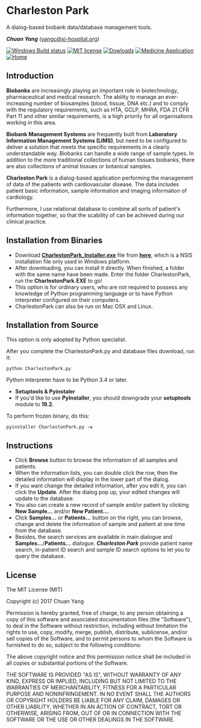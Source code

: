 # Charleston Park
A dialog-based biobank data/database management tools.

***Chuan Yang*** (<yangc@sj-hospital.org>)

[![Windows Build status](https://img.shields.io/badge/Windows-passing-brightgreen.svg)](https://github.com/YangChuan80/WillowbendDICOM)
[![MIT license](https://img.shields.io/badge/license-MIT%20License-blue.svg)](LICENSE)
[![Dowloads](https://img.shields.io/badge/downloads-6M-green.svg)](https://github.com/YangChuan80/WillowbendDICOM/raw/master/Installer/WillowbendDICOM_Installer.exe?raw=true)
[![Medicine Application](https://img.shields.io/badge/application-medicine-red.svg)](README.md)
[![Home](https://img.shields.io/badge/GitHub-home-ff69b4.svg)](https://github.com/YangChuan80)

## Introduction
**Biobanks** are increasingly playing an important role in biotechnology, pharmaceutical and medical research. The ability to manage an ever-increasing number of biosamples (blood, tissue, DNA etc.) and to comply with the regulatory requirements, such as HTA, GCLP, MHRA, FDA 21  CFR Part 11 and other similar requirements, is a high priority for all organisations working in this area.  

**Biobank Management Systems** are frequently built from **Laboratory Information Management Systems (LIMS)**, but need to be configured to deliver a solution that meets the specific requirements in a clearly understandable way. Biobanks can handle a wide range of sample types. In addition to the more traditional collections of human tissues biobanks, there are also collections of animal tissues or botanical samples.

**Charleston Park** is a dialog-based application performing the management of data of the patients with cardiovascular disease. The data includes patient basic information, sample information and imaging information of cardiology.

Furthermore, I use relational database to combine all sorts of patient's information together, so that the scability of can be achieved during our clinical practice. 

## Installation from Binaries
- Download **[CharlestonPark_Installer.exe](https://github.com/YangChuan80/CharlestonPark/blob/master/CharlestonPark_Installer.exe?raw=true)** file from **[here](https://github.com/YangChuan80/CharlestonPark/blob/master/CharlestonPark_Installer.exe?raw=true)**, which is a NSIS installation file only used in Windows platform. 
- After downloading, you can install it directly. When finished, a folder with the same name have been made. Enter the folder CharlestonPark, run the **CharlestonPark.EXE** to go!
- This option is for ordinary users, who are not required to possess any knowledge of Python programming language or to have Python interpreter configured on their computers.
- CharlestonPark can also be run on Mac OSX and Linux.

## Installation from Source
This option is only adopted by Python specialist. 

After you complete the CharlestonPark.py and database files download, run it:
```
python CharlestonPark.py
```
Python interpreter have to be Python 3.4 or later.

- **Setuptools & Pyinstaler**
 - If you'd like to use **PyInstaller**, you should downgrade your **setuptools** module to **19.2**.

To perform frozen binary, do this:
```
pyinstaller CharlestonPark.py -w
```

## Instructions
- Click **Browse** button to browse the information of all samples and patients. 
- When the information lists, you can double click the row, then the detailed information will display in the lower part of the dialog. 
- If you want change the detailed information, after you edit it, you can click the **Update**. After the dialog pop up, your edited changes will update to the database.
- You also can create a new record of sample and/or patient by clicking **New Sample...** and/or **New Patient...**.
- Click **Samples...** or **Patients...** button on the right, you can browse, change and delete the information of sample and patient at one time from the database.
- Besides, the search services are available in main dialogue and **Samples...**/**Patients...** dialogue. ***Charleston Park*** provide patient name search, in-patient ID search and sample ID search options to let you to query the database. 

## License
The MIT License (MIT)

Copyright (c) 2017 Chuan Yang

Permission is hereby granted, free of charge, to any person obtaining a copy
of this software and associated documentation files (the "Software"), to deal
in the Software without restriction, including without limitation the rights
to use, copy, modify, merge, publish, distribute, sublicense, and/or sell
copies of the Software, and to permit persons to whom the Software is
furnished to do so, subject to the following conditions:

The above copyright notice and this permission notice shall be included in all
copies or substantial portions of the Software.

THE SOFTWARE IS PROVIDED "AS IS", WITHOUT WARRANTY OF ANY KIND, EXPRESS OR
IMPLIED, INCLUDING BUT NOT LIMITED TO THE WARRANTIES OF MERCHANTABILITY,
FITNESS FOR A PARTICULAR PURPOSE AND NONINFRINGEMENT. IN NO EVENT SHALL THE
AUTHORS OR COPYRIGHT HOLDERS BE LIABLE FOR ANY CLAIM, DAMAGES OR OTHER
LIABILITY, WHETHER IN AN ACTION OF CONTRACT, TORT OR OTHERWISE, ARISING FROM,
OUT OF OR IN CONNECTION WITH THE SOFTWARE OR THE USE OR OTHER DEALINGS IN THE
SOFTWARE.
